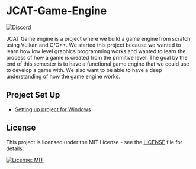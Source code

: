 # JCAT-Game-Engine

[![Discord](https://img.shields.io/discord/1281033293441269974.svg?label=JCAT%20Game%20Engine%20Discord&logo=discord&color=7289DA)](https://discord.gg/eJx6G9yygP)

JCAT Game engine is a project where we build a game engine from scratch using
Vulkan and C/C++. We started this project because we wanted to learn how low level graphics
programming works and wanted to learn the process of how a game is created from the
primitive level. The goal by the end of this semester is to have a functional game engine that we
could use to develop a game with. We also want to be able to have a deep understanding of
how the game engine works.

## Project Set Up

- [Setting up project for Windows](docs/project-setup/WindowsSetup.md)

## License

This project is licensed under the MIT License - see the [LICENSE](LICENSE) file for details.

[![License: MIT](https://img.shields.io/badge/License-MIT-yellow.svg)](https://opensource.org/licenses/MIT)
